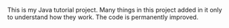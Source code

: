 This is my Java tutorial project.
Many things in this project added in it only to understand how they work. The code is permanently improved.
